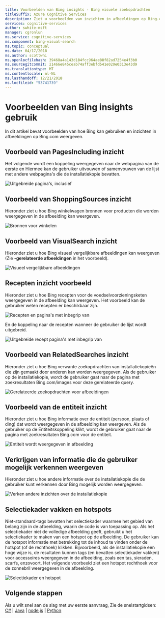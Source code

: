 ```yaml
---
title: Voorbeelden van Bing insights - Bing visuele zoekopdrachten
titleSuffix: Azure Cognitive Services
description: Ziet u voorbeelden van inzichten in afbeeldingen op Bing.com weergegeven.
services: cognitive-services
author: swhite-msft
manager: cgronlun
ms.service: cognitive-services
ms.component: bing-visual-search
ms.topic: conceptual
ms.date: 04/17/2018
ms.author: scottwhi
ms.openlocfilehash: 39468a4a143d184fcc964ae88f82ad7254e4f3b0
ms.sourcegitcommit: 21466e845ceab74aff3ebfd541e020e0313e43d9
ms.translationtype: MT
ms.contentlocale: nl-NL
ms.lasthandoff: 12/21/2018
ms.locfileid: "53741739"
---
```

# <a name="examples-of-bing-insights-usage"></a>Voorbeelden van Bing insights gebruik

In dit artikel bevat voorbeelden van hoe Bing kan gebruiken en inzichten in afbeeldingen op Bing.com weergeven.

## <a name="pagesincluding-insight-example"></a>Voorbeeld van PagesIncluding inzicht

Het volgende wordt een koppeling weergegeven naar de webpagina van de eerste en Hiermee kan de gebruiker uitvouwen of samenvouwen van de lijst met andere webpagina's die de installatiekopie bevatten.

![Uitgebreide pagina's, inclusief](./media/pages-including.PNG)


## <a name="shoppingsources-insight-example"></a>Voorbeeld van ShoppingSources inzicht

Hieronder ziet u hoe Bing winkelwagen bronnen voor producten die worden weergegeven in de afbeelding kan weergeven.

![Bronnen voor winkelen](./media/shopping-sources.PNG)


## <a name="visualsearch-insight-example"></a>Voorbeeld van VisualSearch inzicht

Hieronder ziet u hoe Bing visueel vergelijkbare afbeeldingen kan weergeven (Zie **-gerelateerde afbeeldingen** in het voorbeeld).

![Visueel vergelijkbare afbeeldingen](./media/similar-images.PNG)

## <a name="recipes-insight-example"></a>Recepten inzicht voorbeeld

Hieronder ziet u hoe Bing recepten voor de voedselvoorzieningsketen weergegeven in de afbeelding kan weergeven. Het voorbeeld kan de gebruiker weten recepten er beschikbaar zijn.

![Recepten en pagina's met inbegrip van](./media/recipes-pages-including.PNG)

 En de koppeling naar de recepten wanneer de gebruiker de lijst wordt uitgebreid.

![Uitgebreide recept pagina's met inbegrip van](./media/expanded-recipes-pages-including.PNG)


## <a name="relatedsearches-insight-example"></a>Voorbeeld van RelatedSearches inzicht

Hieronder ziet u hoe Bing verwante zoekopdrachten van installatiekopieën die zijn gemaakt door anderen kan worden weergegeven. Als de gebruiker op de installatiekopie, wordt de gebruiker gaat naar de pagina met zoekresultaten Bing.com/images voor deze gerelateerde query.

![Gerelateerde zoekopdrachten voor afbeeldingen](./media/bordered-related-searches.PNG)


## <a name="entity-insight-example"></a>Voorbeeld van de entiteit inzicht

Hieronder ziet u hoe Bing informatie over de entiteit (persoon, plaats of ding) dat wordt weergegeven in de afbeelding kan weergeven. Als de gebruiker op de Entiteitskoppeling klikt, wordt de gebruiker gaat naar de pagina met zoekresultaten Bing.com voor de entiteit.

![Entiteit wordt weergegeven in afbeelding](./media/entity.PNG)


## <a name="displaying-other-insights-that-the-user-might-explore"></a>Verkrijgen van informatie die de gebruiker mogelijk verkennen weergeven

Hieronder ziet u hoe andere informatie over de installatiekopie die de gebruiker kunt verkennen door Bing mogelijk worden weergegeven.

![Verken andere inzichten over de installatiekopie](./media/apple-pie-more-tags.PNG)


## <a name="bounding-boxes-and-hot-spots"></a>Selectiekader vakken en hotspots

Niet-standaard-tags bevatten het selectiekader waarmee het gebied van belang zijn in de afbeelding, waarin de code is van toepassing op. Als het selectiekader niet de volledige afbeelding geeft, gebruikt u het selectiekader te maken van een hotspot op de afbeelding. De gebruiker kan de hotspot informatie met betrekking tot de inhoud te vinden onder de hotspot (of de rechthoek) klikken. Bijvoorbeeld, als de installatiekopie een hoge wijze is, de resultaten kunnen tags (en bevatten selectiekader vakken) voor accessoires weergegeven in de afbeelding, zoals een tas, sieraden, scarfs, enzovoort. Het volgende voorbeeld ziet een hotspot rechthoek voor de zonnebril weergegeven in de afbeelding.

![Selectiekader en hotspot](./media/click-to-search.PNG)



## <a name="next-steps"></a>Volgende stappen

Als u wilt snel aan de slag met uw eerste aanvraag, Zie de snelstartgidsen: [C#](quickstarts/csharp.md) | [Java](quickstarts/java.md) | [node.js](quickstarts/nodejs.md) | [Python](quickstarts/python.md)





